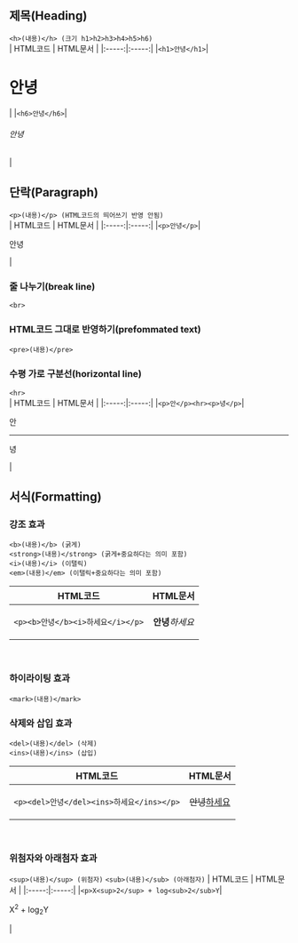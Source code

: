 ## 제목(Heading)
```<h>(내용)</h> (크기 h1>h2>h3>h4>h5>h6)```<br>
| HTML코드 | HTML문서 |
|:-----:|:-----:|
|```<h1>안녕</h1>```|<h1>안녕</h1>|
|```<h6>안녕</h6>```|<h6>안녕</h6>|
<br>

## 단락(Paragraph)
```<p>(내용)</p> (HTML코드의 띄어쓰기 반영 안됨)``` <br>
| HTML코드 | HTML문서 |
|:-----:|:-----:|
|```<p>안녕</p>```|<p>안녕</p>|
<br>

### 줄 나누기(break line) 
```<br>```<br>
### HTML코드 그대로 반영하기(prefommated text)
```<pre>(내용)</pre>```<br>
### 수평 가로 구분선(horizontal line)
```<hr>```<br>
| HTML코드 | HTML문서 |
|:-----:|:-----:|
|```<p>안</p><hr><p>녕</p>```|<p>안</p><hr></p>녕</p>|
<br>

## 서식(Formatting)
### 강조 효과
```<b>(내용)</b> (굵게)```<br>
```<strong>(내용)</strong> (굵게+중요하다는 의미 포함)```<br>
```<i>(내용)</i> (이탤릭)```<br>
```<em>(내용)</em> (이탤릭+중요하다는 의미 포함)```<br>

| HTML코드 | HTML문서 |
|:-----:|:-----:|
|```<p><b>안녕</b><i>하세요</i></p>```|<p><b>안녕</b><i>하세요</i></p>|
<br>

### 하이라이팅 효과
```<mark>(내용)</mark>```
<br>

### 삭제와 삽입 효과
```<del>(내용)</del> (삭제)```<br>
```<ins>(내용)</ins> (삽입)```<br>

| HTML코드 | HTML문서 |
|:-----:|:-----:|
|```<p><del>안녕</del><ins>하세요</ins></p>```|<p><del>안녕</del><ins>하세요</ins></p>|
<br>

### 위첨자와 아래첨자 효과
```<sup>(내용)</sup> (위첨자)```
```<sub>(내용)</sub> (아래첨자)```
| HTML코드 | HTML문서 |
|:-----:|:-----:|
|```<p>X<sup>2</sup> + log<sub>2</sub>Y```|<p>X<sup>2</sup> + log<sub>2</sub>Y</p>|
<br>

